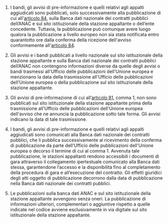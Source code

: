 1. I bandi, gli avvisi di pre-informazione e quelli relativi agli appalti aggiudicati sono pubblicati, solo successivamente alla pubblicazione di cui all'[articolo 84](/index.html?article=articolo-84&version=1), sulla Banca dati nazionale dei contratti pubblici dell’ANAC e sul sito istituzionale della stazione appaltante o dell’ente concedente. Tuttavia, la pubblicazione può comunque avere luogo qualora la pubblicazione a livello europeo non sia stata notificata entro quarantotto ore dalla conferma della ricezione dell'avviso conformemente all'[articolo 84](/index.html?article=articolo-84&version=1). 

2. Gli avvisi e i bandi pubblicati a livello nazionale sul sito istituzionale della stazione appaltante e sulla Banca dati nazionale dei contratti pubblici dell’ANAC non contengono informazioni diverse da quelle degli avvisi o bandi trasmessi all'Ufficio delle pubblicazioni dell'Unione europea e menzionano la data della trasmissione all'Ufficio delle pubblicazioni dell'Unione europea o della pubblicazione sul sito istituzionale della stazione appaltante.

3. Gli avvisi di pre-informazione di cui all’[articolo 81](/index.html?article=articolo-81&version=1), comma 1, non sono pubblicati sul sito istituzionale della stazione appaltante prima della trasmissione all'Ufficio delle pubblicazioni dell'Unione europea dell'avviso che ne annuncia la pubblicazione sotto tale forma. Gli avvisi indicano la data di tale trasmissione. 

4. I bandi, gli avvisi di pre-informazione e quelli relativi agli appalti aggiudicati sono comunicati alla Banca dati nazionale dei contratti pubblici, che li pubblica successivamente al ricevimento della conferma di pubblicazione da parte dell’Ufficio delle pubblicazioni dell'Unione europea o decorso il termine di cui al comma 1. Avvenuta tale pubblicazione, le stazioni appaltanti rendono accessibili i documenti di gara attraverso il collegamento ipertestuale comunicato alla Banca dati stessa, garantendone l’accesso e la disponibilità fino al completamento della procedura di gara e all’esecuzione del contratto. Gli effetti giuridici degli atti oggetto di pubblicazione decorrono dalla data di pubblicazione nella Banca dati nazionale dei contratti pubblici. 

5. Le pubblicazioni sulla banca dati ANAC e sul sito istituzionale della stazione appaltante avvengono senza oneri. La pubblicazione di informazioni ulteriori, complementari o aggiuntive rispetto a quelle indicate nel codice avviene esclusivamente in via digitale sul sito istituzionale della stazione appaltante.
